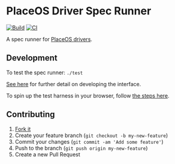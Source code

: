 # PlaceOS Driver Spec Runner

[![Build](https://github.com/PlaceOS/driver-spec-runner/actions/workflows/build.yml/badge.svg)](https://github.com/PlaceOS/driver-spec-runner/actions/workflows/build.yml)
[![CI](https://github.com/PlaceOS/driver-spec-runner/actions/workflows/ci.yml/badge.svg)](https://github.com/PlaceOS/driver-spec-runner/actions/workflows/ci.yml)

A spec runner for [PlaceOS drivers](https://github.com/PlaceOS/drivers).

## Development

To test the spec runner: `./test`

[See here](frontend/README.md) for further detail on developing the interface.

To spin up the test harness in your browser, follow [the steps here](https://github.com/PlaceOS/drivers#development).

## Contributing

1. [Fork it](//github.com/PlaceOS/driver-spec-runner/fork)
2. Create your feature branch (`git checkout -b my-new-feature`)
3. Commit your changes (`git commit -am 'Add some feature'`)
4. Push to the branch (`git push origin my-new-feature`)
5. Create a new Pull Request
